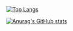 [![Top Langs](https://github-readme-stats.vercel.app/api/top-langs/?username=tomoyahiroe&hide=python,blade)](https://github.com/anuraghazra/github-readme-stats)

[![Anurag's GitHub stats](https://github-readme-stats.vercel.app/api?username=tomoyahiroe)](https://github.com/anuraghazra/github-readme-stats)
